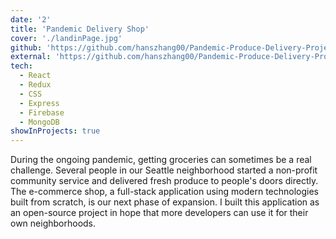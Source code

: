 ```yaml
---
date: '2'
title: 'Pandemic Delivery Shop'
cover: './landinPage.jpg'
github: 'https://github.com/hanszhang00/Pandemic-Produce-Delivery-Project'
external: 'https://github.com/hanszhang00/Pandemic-Produce-Delivery-Project'
tech:
  - React
  - Redux
  - CSS
  - Express
  - Firebase
  - MongoDB
showInProjects: true
---
```


During the ongoing pandemic, getting groceries can sometimes be a real challenge. Several people in our Seattle neighborhood started a non-profit community service and delivered fresh produce to people's doors directly. The e-commerce shop, a full-stack application using modern technologies built from scratch, is our next phase of expansion. I built this application as an open-source project in hope that more developers can use it for their own neighborhoods.

